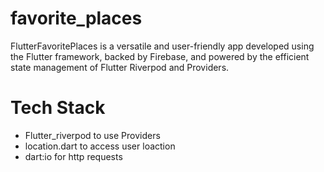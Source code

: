 # favorite_places

FlutterFavoritePlaces is a versatile and user-friendly app developed using the Flutter framework, backed by Firebase, and powered by the efficient state management of Flutter Riverpod and Providers.

# Tech Stack
* Flutter_riverpod to use Providers
* location.dart to access user loaction
* dart:io for http requests
